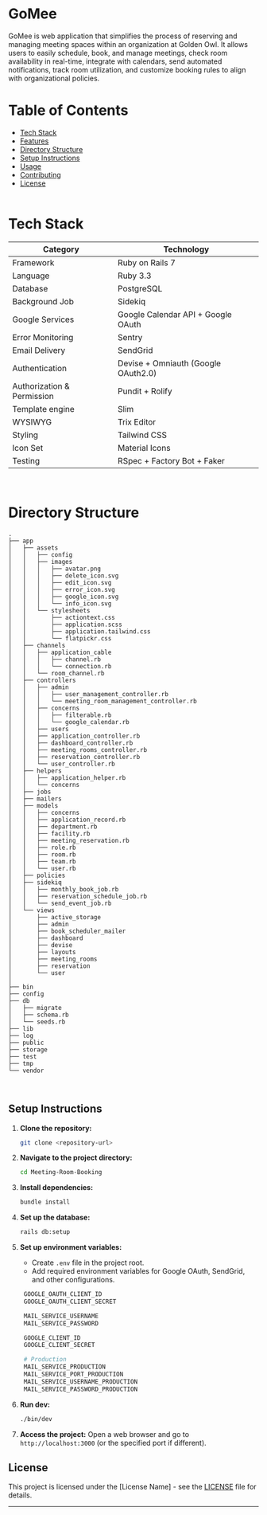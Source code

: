 # GoMee

GoMee is web application that simplifies the process of reserving and managing meeting spaces within an organization at Golden Owl. It allows users to easily schedule, book, and manage meetings, check room availability in real-time, integrate with calendars, send automated notifications, track room utilization, and customize booking rules to align with organizational policies.
<br />

# Table of Contents

- [Tech Stack](#techstack)
- [Features](#features)
- [Directory Structure](#directory-structure)
- [Setup Instructions](#setup-instructions)
- [Usage](#usage)
- [Contributing](#contributing)
- [License](#license)
  <br />
  <br />

# Tech Stack

| Category                   | Technology                          |
| -------------------------- | ----------------------------------- |
| Framework                  | Ruby on Rails 7                     |
| Language                   | Ruby 3.3                            |
| Database                   | PostgreSQL                          |
| Background Job             | Sidekiq                             |
| Google Services            | Google Calendar API + Google OAuth  |
| Error Monitoring           | Sentry                              |
| Email Delivery             | SendGrid                            |
| Authentication             | Devise + Omniauth (Google OAuth2.0) |
| Authorization & Permission | Pundit + Rolify                     |
| Template engine            | Slim                                |
| WYSIWYG                    | Trix Editor                         |
| Styling                    | Tailwind CSS                        |
| Icon Set                   | Material Icons                      |
| Testing                    | RSpec + Factory Bot + Faker         |

<br />

# Directory Structure

```
.
├── app
│   ├── assets
│   │   ├── config
│   │   ├── images
│   │   │   ├── avatar.png
│   │   │   ├── delete_icon.svg
│   │   │   ├── edit_icon.svg
│   │   │   ├── error_icon.svg
│   │   │   ├── google_icon.svg
│   │   │   └── info_icon.svg
│   │   └── stylesheets
│   │       ├── actiontext.css
│   │       ├── application.scss
│   │       ├── application.tailwind.css
│   │       └── flatpickr.css
│   ├── channels
│   │   ├── application_cable
│   │   │   ├── channel.rb
│   │   │   └── connection.rb
│   │   └── room_channel.rb
│   ├── controllers
│   │   ├── admin
│   │   │   ├── user_management_controller.rb
│   │   │   └── meeting_room_management_controller.rb
│   │   ├── concerns
│   │   │   ├── filterable.rb
│   │   │   └── google_calendar.rb
│   │   ├── users
│   │   ├── application_controller.rb
│   │   ├── dashboard_controller.rb
│   │   ├── meeting_rooms_controller.rb
│   │   ├── reservation_controller.rb
│   │   └── user_controller.rb
│   ├── helpers
│   │   ├── application_helper.rb
│   │   └── concerns
│   ├── jobs
│   ├── mailers
│   ├── models
│   │   ├── concerns
│   │   ├── application_record.rb
│   │   ├── department.rb
│   │   ├── facility.rb
│   │   ├── meeting_reservation.rb
│   │   ├── role.rb
│   │   ├── room.rb
│   │   ├── team.rb
│   │   └── user.rb
│   ├── policies
│   ├── sidekiq
│   │   ├── monthly_book_job.rb
│   │   ├── reservation_schedule_job.rb
│   │   └── send_event_job.rb
│   └── views
│       ├── active_storage
│       ├── admin
│       ├── book_scheduler_mailer
│       ├── dashboard
│       ├── devise
│       ├── layouts
│       ├── meeting_rooms
│       ├── reservation
│       └── user
│
├── bin
├── config
├── db
│   ├── migrate
│   ├── schema.rb
│   └── seeds.rb
├── lib
├── log
├── public
├── storage
├── test
├── tmp
└── vendor



```

## Setup Instructions

1. **Clone the repository:**

   ```bash
   git clone <repository-url>
   ```

2. **Navigate to the project directory:**

   ```bash
   cd Meeting-Room-Booking
   ```

3. **Install dependencies:**

   ```bash
   bundle install
   ```

4. **Set up the database:**

   ```bash
   rails db:setup
   ```

5. **Set up environment variables:**

   - Create `.env` file in the project root.
   - Add required environment variables for Google OAuth, SendGrid, and other configurations.

   ```bash
    GOOGLE_OAUTH_CLIENT_ID
    GOOGLE_OAUTH_CLIENT_SECRET

    MAIL_SERVICE_USERNAME
    MAIL_SERVICE_PASSWORD

    GOOGLE_CLIENT_ID
    GOOGLE_CLIENT_SECRET

    # Production
    MAIL_SERVICE_PRODUCTION
    MAIL_SERVICE_PORT_PRODUCTION
    MAIL_SERVICE_USERNAME_PRODUCTION
    MAIL_SERVICE_PASSWORD_PRODUCTION
   ```

6. **Run dev:**

   ```bash
   ./bin/dev
   ```

7. **Access the project:**
   Open a web browser and go to `http://localhost:3000` (or the specified port if different).

## License

This project is licensed under the [License Name] - see the [LICENSE](LICENSE) file for details.

---
